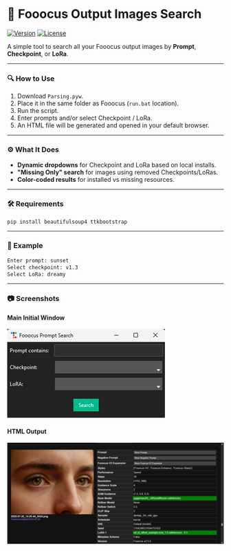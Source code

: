 # 📂 Fooocus Output Images Search  
[![Version](https://img.shields.io/badge/version-1.0-blue)](https://github.com/) [![License](https://img.shields.io/badge/license-MIT-green)](https://opensource.org/licenses/MIT)

A simple tool to search all your Fooocus output images by **Prompt**, **Checkpoint**, or **LoRa**.

---

### 🔍 How to Use
1. Download `Parsing.pyw`.  
2. Place it in the same folder as Fooocus (`run.bat` location).  
3. Run the script.  
4. Enter prompts and/or select Checkpoint / LoRa.  
5. An HTML file will be generated and opened in your default browser.

---

### ⚙️ What It Does
- **Dynamic dropdowns** for Checkpoint and LoRa based on local installs.  
- **"Missing Only" search** for images using removed Checkpoints/LoRas.  
- **Color-coded results** for installed vs missing resources.

---

### 🛠 Requirements
```plaintext
pip install beautifulsoup4 ttkbootstrap
```

---

### 📌 Example
```plaintext
Enter prompt: sunset
Select checkpoint: v1.3
Select LoRa: dreamy
```
---

### 📷 Screenshots

#### Main Initial Window
![Main Initial Window](./screenshots/main_menu.png)  

#### HTML Output
![HTML Output](./screenshots/output.png)  



